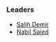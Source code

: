 ### Leaders

* [Salih Demir](mailto:salih.demir@owasp.org)
* [Nabil Saied](mailto:nabil.saied@owasp.org)
